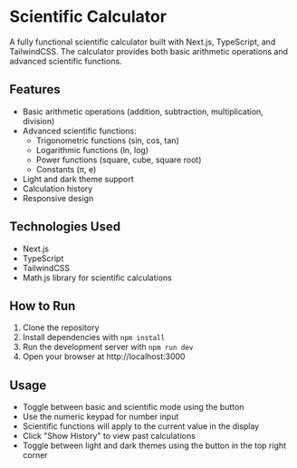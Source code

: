 # Scientific Calculator

A fully functional scientific calculator built with Next.js, TypeScript, and TailwindCSS. The calculator provides both basic arithmetic operations and advanced scientific functions.

## Features

- Basic arithmetic operations (addition, subtraction, multiplication, division)
- Advanced scientific functions:
  - Trigonometric functions (sin, cos, tan)
  - Logarithmic functions (ln, log)
  - Power functions (square, cube, square root)
  - Constants (π, e)
- Light and dark theme support
- Calculation history
- Responsive design

## Technologies Used

- Next.js
- TypeScript
- TailwindCSS
- Math.js library for scientific calculations

## How to Run

1. Clone the repository
2. Install dependencies with `npm install`
3. Run the development server with `npm run dev`
4. Open your browser at http://localhost:3000

## Usage

- Toggle between basic and scientific mode using the button
- Use the numeric keypad for number input
- Scientific functions will apply to the current value in the display
- Click "Show History" to view past calculations
- Toggle between light and dark themes using the button in the top right corner